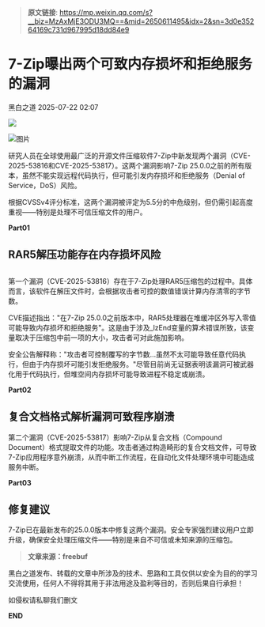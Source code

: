 > **原文链接**: https://mp.weixin.qq.com/s?__biz=MzAxMjE3ODU3MQ==&mid=2650611495&idx=2&sn=3d0e35264169c731d967995d18dd84e9

#  7-Zip曝出两个可致内存损坏和拒绝服务的漏洞  
 黑白之道   2025-07-22 02:07  
  
![](https://mmbiz.qpic.cn/mmbiz_gif/3xxicXNlTXLicwgPqvK8QgwnCr09iaSllrsXJLMkThiaHibEntZKkJiaicEd4ibWQxyn3gtAWbyGqtHVb0qqsHFC9jW3oQ/640?wx_fmt=gif "")  
  
  
![图片](https://mmbiz.qpic.cn/mmbiz_jpg/qq5rfBadR385xfQfOZT3FGrBQUN2aE64NWH4tcpeHp17nYSpuMHxYADqGjVTS7baQIlJJGMpGXHBXfPljwia0dQ/640?wx_fmt=other&from=appmsg&randomid=owlsksxl&tp=wxpic&wxfrom=5&wx_lazy=1 "")  
  
  
研究人员在全球使用最广泛的开源文件压缩软件7-Zip中新发现两个漏洞（CVE-2025-53816和CVE-2025-53817）。这两个漏洞影响7-Zip 25.0.0之前的所有版本，虽然不能实现远程代码执行，但可能引发内存损坏和拒绝服务（Denial of Service，DoS）风险。  
  
  
根据CVSSv4评分标准，这两个漏洞被评定为5.5分的中危级别，但仍需引起高度重视——特别是处理不可信压缩文件的用户。  
  
  
**Part01**  
## RAR5解压功能存在内存损坏风险  
##   
  
第一个漏洞（CVE-2025-53816）存在于7-Zip处理RAR5压缩包的过程中。具体而言，该软件在解压文件时，会根据攻击者可控的数值错误计算内存清零的字节数。  
  
  
CVE描述指出："在7-Zip 25.0.0之前版本中，RAR5处理器在堆缓冲区外写入零值可能导致内存损坏和拒绝服务"。这是由于涉及_lzEnd变量的算术错误所致，该变量取决于压缩包中前一项的大小，攻击者可对此施加影响。  
  
  
安全公告解释称："攻击者可控制覆写的字节数...虽然不太可能导致任意代码执行，但由于内存损坏可能引发拒绝服务。"尽管目前尚无证据表明该漏洞可被武器化用于代码执行，但堆空间内存损坏可能导致进程不稳定或崩溃。  
  
  
**Part02**  
## 复合文档格式解析漏洞可致程序崩溃  
  
  
第二个漏洞（CVE-2025-53817）影响7-Zip从复合文档（Compound Document）格式提取文件的功能。攻击者通过构造畸形的复合文档文件，可导致7-Zip应用程序意外崩溃，从而中断工作流程，在自动化文件处理环境中可能造成服务中断。  
  
  
**Part03**  
## 修复建议  
  
  
7-Zip已在最新发布的25.0.0版本中修复这两个漏洞。安全专家强烈建议用户立即升级，确保安全处理压缩文件——特别是来自不可信或未知来源的压缩包。  
  
  
> **文章来源：freebuf**  
  
  
  
黑白之道发布、转载的文章中所涉及的技术、思路和工具仅供以安全为目的的学习交流使用，任何人不得将其用于非法用途及盈利等目的，否则后果自行承担！  
  
如侵权请私聊我们删文  
  
  
**END**  
  
  
